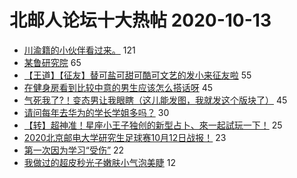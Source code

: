 # 北邮人论坛十大热帖 2020-10-13

- [川渝籍的小伙伴看过来。](https://bbs.byr.cn/article/Sichuan/237590) 121
- [某鲁研究院](https://bbs.byr.cn/article/Shandong/419487) 65
- [【王道】【征友】替可盐可甜可酷可文艺的发小来征友啦](https://bbs.byr.cn/article/Friends/1973466) 55
- [在健身房看到比较中意的男生应该怎么搭话呀](https://bbs.byr.cn/article/Feeling/3157230) 45
- [气死我了?！变态男让我眼瞎（这儿能发图，我就发这个版块了）](https://bbs.byr.cn/article/Picture/3267702) 45
- [请问每年去华为的学长学姐多吗？](https://bbs.byr.cn/article/Job/2104690) 30
- [【转】超神准！星座小王子独创的新型占卜、來一起試玩一下！](https://bbs.byr.cn/article/Constellations/326533) 25
- [2020北京邮电大学研究生足球赛10月12日战报！](https://bbs.byr.cn/article/Football/810047952) 23
- [第一次因为学习“受伤”](https://bbs.byr.cn/article/Talking/6232110) 22
- [我做过的超皮秒光子嫩肤小气泡美睫](https://bbs.byr.cn/article/Beauty/332033) 12


